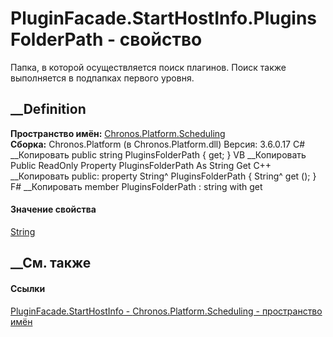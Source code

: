 # PluginFacade.StartHostInfo.PluginsFolderPath - свойство
Папка, в которой осуществляется поиск плагинов. Поиск также выполняется в
подпапках первого уровня.
## __Definition
 **Пространство имён:**
[Chronos.Platform.Scheduling](N_Chronos_Platform_Scheduling.htm)  
 **Сборка:** Chronos.Platform (в Chronos.Platform.dll) Версия: 3.6.0.17
C# __Копировать
     public string PluginsFolderPath { get; }
VB __Копировать
     Public ReadOnly Property PluginsFolderPath As String
    	Get
C++ __Копировать
     public:
    property String^ PluginsFolderPath {
    	String^ get ();
    }
F# __Копировать
     member PluginsFolderPath : string with get
#### Значение свойства
[String](https://learn.microsoft.com/dotnet/api/system.string)
##  __См. также
#### Ссылки
[PluginFacade.StartHostInfo -
](T_Chronos_Platform_Scheduling_PluginFacade_StartHostInfo.htm)
[Chronos.Platform.Scheduling - пространство
имён](N_Chronos_Platform_Scheduling.htm)
